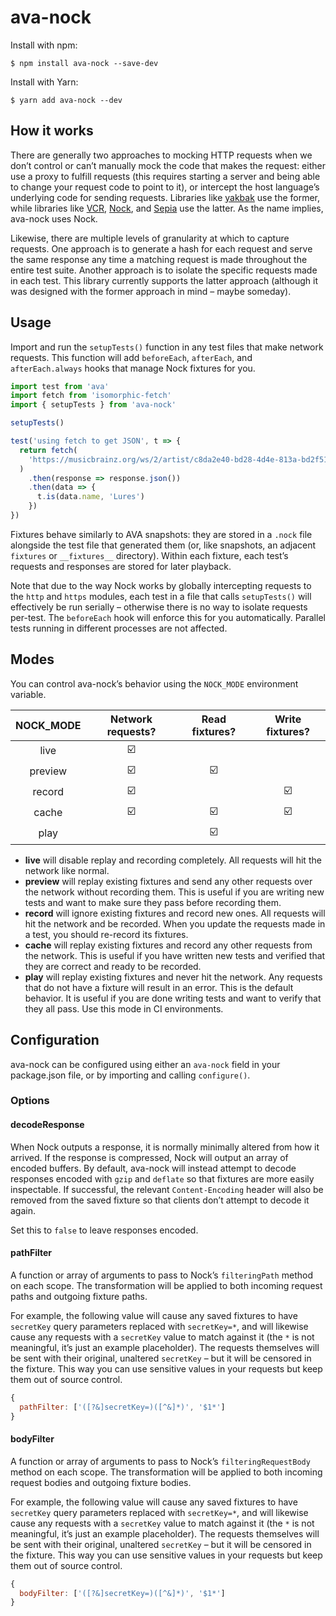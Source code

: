 # ava-nock

Install with npm:

```console
$ npm install ava-nock --save-dev
```

Install with Yarn:

```console
$ yarn add ava-nock --dev
```

## How it works

There are generally two approaches to mocking HTTP requests when we don’t
control or can’t manually mock the code that makes the request: either use a
proxy to fulfill requests (this requires starting a server and being able to
change your request code to point to it), or intercept the host language’s
underlying code for sending requests. Libraries like
[yakbak](https://github.com/flickr/yakbak) use the former, while libraries like
[VCR](https://github.com/vcr/vcr), [Nock](https://github.com/node-nock/nock),
and [Sepia](https://github.com/linkedin/sepia) use the latter. As the name
implies, ava-nock uses Nock.

Likewise, there are multiple levels of granularity at which to capture requests.
One approach is to generate a hash for each request and serve the same response
any time a matching request is made throughout the entire test suite. Another
approach is to isolate the specific requests made in each test. This library
currently supports the latter approach (although it was designed with the former
approach in mind – maybe someday).

## Usage

Import and run the `setupTests()` function in any test files that make network
requests. This function will add `beforeEach`, `afterEach`, and
`afterEach.always` hooks that manage Nock fixtures for you.

```js
import test from 'ava'
import fetch from 'isomorphic-fetch'
import { setupTests } from 'ava-nock'

setupTests()

test('using fetch to get JSON', t => {
  return fetch(
    'https://musicbrainz.org/ws/2/artist/c8da2e40-bd28-4d4e-813a-bd2f51958ba8?fmt=json'
  )
    .then(response => response.json())
    .then(data => {
      t.is(data.name, 'Lures')
    })
})
```

Fixtures behave similarly to AVA snapshots: they are stored in a `.nock` file
alongside the test file that generated them (or, like snapshots, an adjacent
`fixtures` or `__fixtures__` directory). Within each fixture, each test’s
requests and responses are stored for later playback.

Note that due to the way Nock works by globally intercepting requests to the
`http` and `https` modules, each test in a file that calls `setupTests()` will
effectively be run serially – otherwise there is no way to isolate requests
per-test. The `beforeEach` hook will enforce this for you automatically. Parallel
tests running in different processes are not affected.

## Modes

You can control ava-nock’s behavior using the `NOCK_MODE` environment variable.

| NOCK_MODE |    Network requests?    |     Read fixtures?      |     Write fixtures?     |
| :-------: | :---------------------: | :---------------------: | :---------------------: |
|   live    | :ballot_box_with_check: |                         |                         |
|  preview  | :ballot_box_with_check: | :ballot_box_with_check: |                         |
|  record   | :ballot_box_with_check: |                         | :ballot_box_with_check: |
|   cache   | :ballot_box_with_check: | :ballot_box_with_check: | :ballot_box_with_check: |
|   play    |                         | :ballot_box_with_check: |                         |

- **live** will disable replay and recording completely. All requests will hit
  the network like normal.
- **preview** will replay existing fixtures and send any other requests over the
  network without recording them. This is useful if you are writing new tests
  and want to make sure they pass before recording them.
- **record** will ignore existing fixtures and record new ones. All requests
  will hit the network and be recorded. When you update the requests made in a
  test, you should re-record its fixtures.
- **cache** will replay existing fixtures and record any other requests from the
  network. This is useful if you have written new tests and verified that they
  are correct and ready to be recorded.
- **play** will replay existing fixtures and never hit the network. Any requests
  that do not have a fixture will result in an error. This is the default
  behavior. It is useful if you are done writing tests and want to verify that
  they all pass. Use this mode in CI environments.

## Configuration

ava-nock can be configured using either an `ava-nock` field in your package.json
file, or by importing and calling `configure()`.

### Options

#### decodeResponse

When Nock outputs a response, it is normally minimally altered from how it
arrived. If the response is compressed, Nock will output an array of encoded
buffers. By default, ava-nock will instead attempt to decode responses encoded
with `gzip` and `deflate` so that fixtures are more easily inspectable. If
successful, the relevant `Content-Encoding` header will also be removed from the
saved fixture so that clients don’t attempt to decode it again.

Set this to `false` to leave responses encoded.

#### pathFilter

A function or array of arguments to pass to Nock’s `filteringPath` method on
each scope. The transformation will be applied to both incoming request paths
and outgoing fixture paths.

For example, the following value will cause any saved fixtures to have
`secretKey` query parameters replaced with `secretKey=*`, and will likewise
cause any requests with a `secretKey` value to match against it (the `*` is
not meaningful, it’s just an example placeholder). The requests themselves will
be sent with their original, unaltered `secretKey` – but it will be censored
in the fixture. This way you can use sensitive values in your requests but
keep them out of source control.

```js
{
  pathFilter: ['([?&]secretKey=)([^&]*)', '$1*']
}
```

#### bodyFilter

A function or array of arguments to pass to Nock’s `filteringRequestBody` method on
each scope. The transformation will be applied to both incoming request bodies
and outgoing fixture bodies.

For example, the following value will cause any saved fixtures to have
`secretKey` query parameters replaced with `secretKey=*`, and will likewise
cause any requests with a `secretKey` value to match against it (the `*` is
not meaningful, it’s just an example placeholder). The requests themselves will
be sent with their original, unaltered `secretKey` – but it will be censored
in the fixture. This way you can use sensitive values in your requests but
keep them out of source control.

```js
{
  bodyFilter: ['([?&]secretKey=)([^&]*)', '$1*']
}
```
